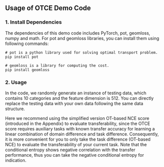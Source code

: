 ## Usage of OTCE Demo Code

### 1. Install Dependencies

The dependencies of this demo code includes PyTorch, pot, geomloss, numpy and math. For pot and geomloss libraries, you can install them using following commands:

```
# pot is a python library used for solving optimal transport problem.
pip install pot 

# geomloss is a library for computing the cost.
pip install geomloss
```

### 2. Usage

In the code, we randomly generate an instance of testing data, which contains 10 categories and the feature dimension is 512. You can directly replace the testing data with your own data following the same data structure. 

Here we recommend using the simplified version OT-based NCE score (introduced in the Appendix) to evaluate transferability, since the OTCE score requires auxiliary tasks with known transfer accuracy for learning a linear combination of domain difference and task difference. Consequently, it is more convenient for you to only take the task difference (OT-based NCE) to evaluate the transferability of your current task. Note that the conditional entropy shows negative correlation with the transfer performance, thus you can take the negative conditional entropy for indication.  



